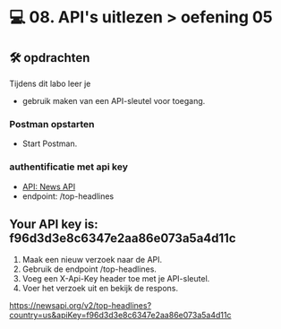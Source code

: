 # 💻 08. API's uitlezen > oefening 05

## 🛠️ opdrachten

Tijdens dit labo leer je
 - gebruik maken van een API-sleutel voor toegang.

### Postman opstarten

 - Start Postman.

### authentificatie met api key

 - [API: News API](https://newsapi.org)
 - endpoint: /top-headlines

Your API key is: f96d3d3e8c6347e2aa86e073a5a4d11c
---

1. Maak een nieuw verzoek naar de API.
2. Gebruik de endpoint /top-headlines.
3. Voeg een X-Api-Key header toe met je API-sleutel.
4. Voer het verzoek uit en bekijk de respons.

https://newsapi.org/v2/top-headlines?country=us&apiKey=f96d3d3e8c6347e2aa86e073a5a4d11c